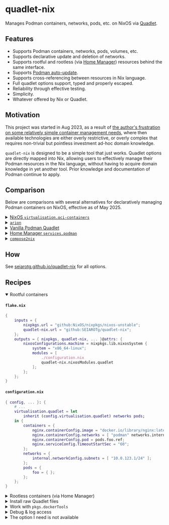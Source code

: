 # quadlet-nix

Manages Podman containers, networks, pods, etc. on NixOS via [Quadlet](https://docs.podman.io/en/latest/markdown/podman-systemd.unit.5.html).

## Features

- Supports Podman containers, networks, pods, volumes, etc.
- Supports declarative update and deletion of networks.
- Supports rootful and rootless (via [Home Manager](https://github.com/nix-community/home-manager)) resources behind the same interface.
- Supports [Podman auto-update][podman-auto-update].
- Supports cross-referencing between resources in Nix language.
- Full quadlet options support, typed and properly escaped.
- Reliability through effective testing.
- Simplicity.
- Whatever offered by Nix or Quadlet.

[podman-auto-update]: https://docs.podman.io/en/latest/markdown/podman-auto-update.1.html

## Motivation

This project was started in Aug 2023, as a result of [the author's frustration on some relatively simple container management needs](https://seiarotg.me/post/tidy-up-homelab-containers/), where then available technologies are either overly restrictive, or overly complex that requires non-trivial but pointless investment ad-hoc domain knowledge.

`quadlet-nix` is designed to be a simple tool that just works. Quadlet options are directly mapped into Nix, allowing users to effectively manage their Podman resources in the Nix language, without having to acquire domain knowledge in yet another tool. Prior knowledge and documentation of Podman continue to apply.

## Comparison

Below are comparisons with several alternatives for declaratively managing Podman containers on NixOS, effective as of May 2025.

<details>
<summary><a href="https://github.com/NixOS/nixpkgs/blob/master/nixos/modules/virtualisation/oci-containers.nix" target="_blank">NixOS <code>virtualisation.oci-containers</code></a></summary>

- 👍 Part of NixOS, no additional dependencies.
- 👍 Rootless container support without additional dependencies.
- 👍 Supports Docker.
- 😐 Compatible with podman auto-update (requires external setup).
- 👎 Limited options.
- 👎 Lack of support for networks, pods, etc.

</details>

<details>
<summary><a href="https://github.com/hercules-ci/arion" target="_blank"><code>arion</code></a></summary>

- 👍 Supports Docker.
- 😐 More indirection and moving parts.
- 👎 Limited options.
- 👎 Incompatible with podman auto-update.

</details>

<details>
<summary><a href="https://docs.podman.io/en/latest/markdown/podman-systemd.unit.5.html"  target="_blank">Vanilla Podman Quadlet</a></summary>

- 👍 Even less indirection.
- 😐 Compatible with podman auto-update (requires external setup).
- 😐 Requires more work to set up.
- 👎 Not integrated with rest of Nix configuration.

</details>

<details>
<summary><a href="https://nix-community.github.io/home-manager/options.xhtml#opt-services.podman.enable" target="_blank">Home Manager <code>services.podman</code></a></summary>

- 👍 Part of Home Manager, no additional dependencies if you are already using it.
- 👎 Lack of rootful container support.

</details>

<details>
<summary><a href="https://github.com/aksiksi/compose2nix" target="_blank"><code>compose2nix</code></a></summary>

- 👍 Supports Docker.
- 😐 Compatible with podman auto-update (requires external setup).
- 😐 More indirection and moving parts.
- 👎 Less maintainable Nix files due to generated boilerplate.
- 👎 Manual regeneration is required.
- 👎 Lack of rootless container support.
- 👎 Limited options.
- 👎 Fragmented configuration with source of truth being outside of Nix.

</details>

## How

See [seiarotg.github.io/quadlet-nix](https://seiarotg.github.io/quadlet-nix) for all options.

## Recipes

<details open>
<summary>Rootful containers</summary>

#### `flake.nix`

```nix
{
    inputs = {
        nixpkgs.url = "github:NixOS/nixpkgs/nixos-unstable";
        quadlet-nix.url = "github:SEIAROTg/quadlet-nix";
    };
    outputs = { nixpkgs, quadlet-nix, ... }@attrs: {
        nixosConfigurations.machine = nixpkgs.lib.nixosSystem {
            system = "x86_64-linux";
            modules = [
                ./configuration.nix
                quadlet-nix.nixosModules.quadlet
            ];
        };
    };
}
```

#### `configuration.nix`

```nix
{ config, ... }: {
    # ...
    virtualisation.quadlet = let
        inherit (config.virtualisation.quadlet) networks pods;
    in {
        containers = {
            nginx.containerConfig.image = "docker.io/library/nginx:latest";
            nginx.containerConfig.networks = [ "podman" networks.internal.ref ];
            nginx.containerConfig.pod = pods.foo.ref;
            nginx.serviceConfig.TimeoutStartSec = "60";
        };
        networks = {
            internal.networkConfig.subnets = [ "10.0.123.1/24" ];
        };
        pods = {
            foo = { };
        };
    };
}
```

</details>

<details>
<summary>Rootless containers (via Home Manager)</summary>

#### `flake.nix`

```nix
{
    inputs = {
        nixpkgs.url = "github:NixOS/nixpkgs/nixos-unstable";
        home-manager.url = "github:nix-community/home-manager";
        home-manager.inputs.nixpkgs.follows = "nixpkgs";
        quadlet-nix.url = "github:SEIAROTg/quadlet-nix";
    };
    outputs = { nixpkgs, quadlet-nix, home-manager, ... }@attrs: {
        nixosConfigurations.machine = nixpkgs.lib.nixosSystem {
            system = "x86_64-linux";
            modules = [
                ./configuration.nix
                home-manager.nixosModules.home-manager
                # to enable podman & podman systemd generator
                quadlet-nix.nixosModules.quadlet
            ];
        };
    };
}
```

#### `configuration.nix`

```nix
{
    # ...
    users.users.alice = {
        # ...
        # required for auto start before user login
        linger = true;
        # required for rootless container with multiple users
        autoSubUidGidRange = true;
    };
    home-manager.users.alice = { pkgs, config, ... }: {
        # ...
        imports = [ inputs.quadlet-nix.homeManagerModules.quadlet ];
        # This is crucial to ensure the systemd services are (re)started on config change
        systemd.user.startServices = "sd-switch";
        virtualisation.quadlet.containers = {
            echo-server = {
                autoStart = true;
                serviceConfig = {
                    RestartSec = "10";
                    Restart = "always";
                };
                containerConfig = {
                    image = "docker.io/mendhak/http-https-echo:31";
                    publishPorts = [ "127.0.0.1:8080:8080" ];
                    userns = "keep-id";
                };
            };
        };
    };
}
```

</details>

<details>
<summary>Install raw Quadlet files</summary>

If you wish to write raw Quadlet files instead of using the Nix options, you may do so with `rawConfig`. Using this will cause all other options (except `autoStart`) to be ignored though.

```nix
{ config, ... }: {
    # ...
    virtualisation.quadlet = let
        inherit (config.virtualisation.quadlet) networks pods;
    in {
        containers = {
            nginx.rawConfig = ''
                [Container]
                Image=docker.io/library/nginx:latest
                Network=podman
                Network=${networks.internal.ref}
                Pod=${pods.foo.ref}
                [Service]
                TimeoutStartSec=60
            '';
        };
        networks = {
            internal.networkConfig.subnets = [ "10.0.123.1/24" ];
        };
        pods = {
            foo = { };
        };
    };
}
```
</details>

<details>
<summary>Work with <code>pkgs.dockerTools</code></summary>

Podman natively supports multiple transport, including `docker-archive` that can be used with `pkgs.dockerTools`.

```nix
{ pkgs, ... }: let
    image = pkgs.dockerTools.buildImage {
        # ...
    };
in {
    virtualisation.quadlet.containers = {
        foo.containerConfig.image = "docker-archive:${image}";
    };
}
```

See: https://docs.podman.io/en/v5.5.0/markdown/podman-run.1.html#image

</details>

<details>
<summary>Debug & log access</summary>

`quadlet-nix` tries to put containers into full management under systemd. This means once a container crashes, it will be fully deleted and debugging mechanisms like `podman ps -a` or `podman logs` will not work.

However, status and logs are still accessible through systemd, namely, `systemctl status <service name>` and `journalctl -u <service name>`, where `<service name>` is container name, `<network name>-network`, `<pod name>-pod`, or similar. These names are the names as appeared in `virtualisation.quadlet.containers.<container name>`, rather than podman container name, in case it's different.

</details>

<details>
<summary>The option I need is not available</summary>

Check if that option is supported by Podman Quadlet here: https://docs.podman.io/en/latest/markdown/podman-systemd.unit.5.html.

If it exists, please create an issue or send a PR to add.

Otherwise, please use `PodmanArgs` and `GlobalArgs` to insert additional command line arguments as `quadlet-nix` does not intend to support options beyond what Quadlet offers.

</details>
